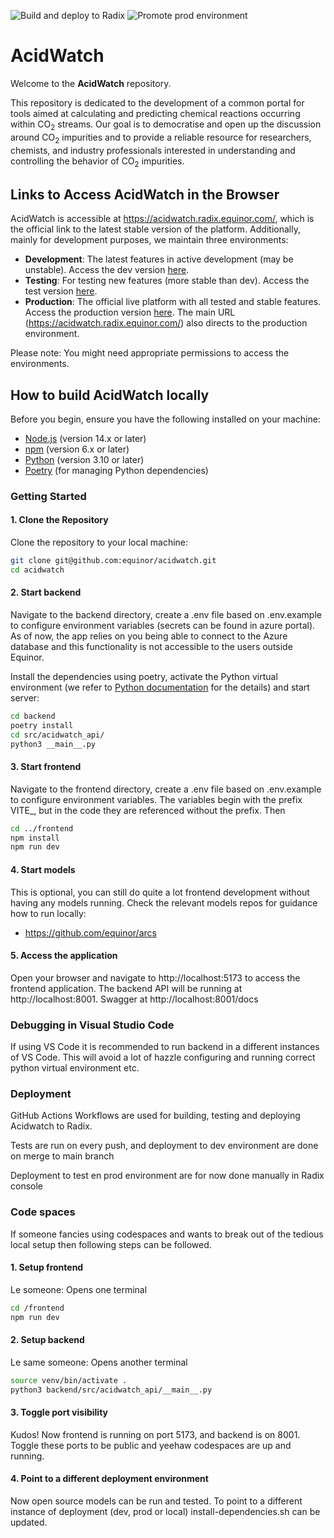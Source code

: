![Build and deploy to Radix](https://api.radix.equinor.com/api/v1/applications/acidwatch/environments/dev/buildstatus)
![Promote prod environment](https://api.radix.equinor.com/api/v1/applications/acidwatch/environments/prod/buildstatus?pipeline=promote)

# AcidWatch

Welcome to the **AcidWatch** repository.

This repository is dedicated to the development of a common portal for tools aimed at calculating and predicting chemical reactions occurring within CO<sub>2</sub> streams. Our goal is to democratise and open up the discussion around CO<sub>2</sub> impurities and to provide a reliable resource for researchers, chemists, and industry professionals interested in understanding and controlling the behavior of CO<sub>2</sub> impurities.

## Links to Access AcidWatch in the Browser

AcidWatch is accessible at https://acidwatch.radix.equinor.com/, which is the official link to the latest stable version of the platform. Additionally, mainly for development purposes, we maintain three environments:

-   **Development**: The latest features in active development (may be unstable). Access the dev version [here](https://frontend-acidwatch-dev.radix.equinor.com/).
-   **Testing**: For testing new features (more stable than dev). Access the test version [here](https://frontend-acidwatch-test.radix.equinor.com/).
-   **Production**: The official live platform with all tested and stable features. Access the production version [here](https://frontend-acidwatch-prod.radix.equinor.com/). The main URL (https://acidwatch.radix.equinor.com/) also directs to the production environment.

Please note: You might need appropriate permissions to access the environments.

## How to build AcidWatch locally

Before you begin, ensure you have the following installed on your machine:

-   [Node.js](https://nodejs.org/) (version 14.x or later)
-   [npm](https://www.npmjs.com/) (version 6.x or later)
-   [Python](https://www.python.org/) (version 3.10 or later)
-   [Poetry](https://python-poetry.org/) (for managing Python dependencies)

### Getting Started

#### 1. Clone the Repository

Clone the repository to your local machine:

```sh
git clone git@github.com:equinor/acidwatch.git
cd acidwatch
```

#### 2. Start backend

Navigate to the backend directory, create a .env file based on .env.example to configure environment variables (secrets can be found in azure portal). As of now, the app relies on you being able to connect to the Azure database and this functionality is not accessible to the users outside Equinor.

Install the dependencies using poetry, activate the Python virtual environment (we refer to [Python documentation](https://docs.python.org/3/library/venv.html) for the details) and start server:

```sh
cd backend
poetry install
cd src/acidwatch_api/
python3 __main__.py
```

#### 3. Start frontend

Navigate to the frontend directory, create a .env file based on .env.example to configure environment variables. The variables begin with the prefix VITE\_, but in the code they are referenced without the prefix. Then

```sh
cd ../frontend
npm install
npm run dev
```

#### 4. Start models

This is optional, you can still do quite a lot frontend development without having any models running. Check the relevant models repos for guidance how to run locally:

-   https://github.com/equinor/arcs

#### 5. Access the application

Open your browser and navigate to http://localhost:5173 to access the frontend application. The backend API will be running at http://localhost:8001. Swagger at http://localhost:8001/docs

### Debugging in Visual Studio Code

If using VS Code it is recommended to run backend in a different instances of VS Code. This will avoid a lot of hazzle configuring and running correct python virtual environment etc.

### Deployment

GitHub Actions Workflows are used for building, testing and deploying Acidwatch to Radix.

Tests are run on every push, and deployment to dev environment are done on merge to main branch

Deployment to test en prod environment are for now done manually in Radix console

### Code spaces

If someone fancies using codespaces and wants to break out of the tedious local setup then following steps can be followed. 

#### 1. Setup frontend 

Le someone: Opens one terminal

```sh
cd /frontend
npm run dev
```

#### 2. Setup backend 

Le same someone: Opens another terminal

```sh
source venv/bin/activate .
python3 backend/src/acidwatch_api/__main__.py
```

#### 3. Toggle port visibility

Kudos! Now frontend is running on port 5173, and backend is on 8001. Toggle these ports to be public and yeehaw codespaces are up and running. 

#### 4. Point to a different deployment environment

Now open source models can be run and tested. To point to a different instance of deployment (dev, prod or local) install-dependencies.sh can be updated.  
